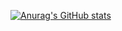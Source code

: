 [![Anurag's GitHub stats](https://github-readme-stats.vercel.app/api?username=ComradeGroux)](https://github.com/anuraghazra/github-readme-stats)
